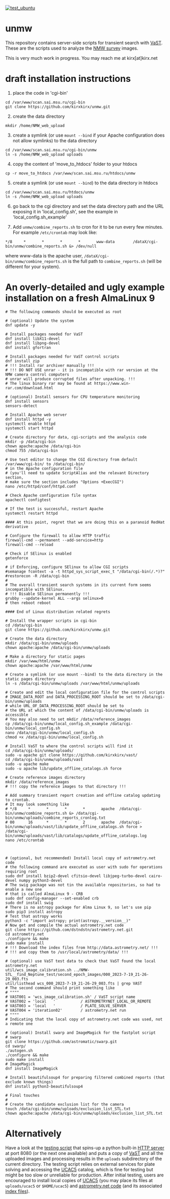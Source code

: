 [![test_ubuntu](https://github.com/kirxkirx/unmw/actions/workflows/test_ubuntu.yml/badge.svg)](https://github.com/kirxkirx/unmw/actions/workflows/test_ubuntu.yml)

# unmw
This repository contains server-side scripts for transient search with [VaST](https://github.com/kirxkirx/vast).
These are the scripts used to analyze the [NMW survey](https://scan.sai.msu.ru/nmw/) images.

This is very much work in progress. You may reach me at kirx[at]kirx.net

# draft installation instructions

 1. place the code in 'cgi-bin'
````
cd /var/www/scan.sai.msu.ru/cgi-bin
git clone https://github.com/kirxkirx/unmw.git
````
 2. create the data directory
````
mkdir /home/NMW_web_upload
````
 3. create a symlink (or use `mount --bind` if your Apache configuration does
not allow symlinks) to the data directory
````
cd /var/www/scan.sai.msu.ru/cgi-bin/unmw
ln -s /home/NMW_web_upload uploads
````
 4. copy the content of 'move_to_htdocs' folder to your htdocs
````
cp -r move_to_htdocs /var/www/scan.sai.msu.ru/htdocs/unmw
````
 5. create a symlink (or use `mount --bind`) to the data directory in htdocs
````
cd /var/www/scan.sai.msu.ru/htdocs/unmw
ln -s /home/NMW_web_upload uploads
````
 6. go back to the cgi directory and set the data directory path and the URL exposing it in 
'local_config.sh', see the example in 'local_config.sh_example'

 7. Add `unmw/combine_reports.sh` to cron for it to be run every few minutes. For example `/etc/crontab` may look like:
 ````
*/8     *       *       *       *       www-data        /dataX/cgi-bin/unmw/combine_reports.sh &> /dev/null
 ````
where www-data is the apache user, `/dataX/cgi-bin/unmw/combine_reports.sh` is the full path to `combine_reports.sh` (will be different for your system).

# An overly-detailed and ugly example installation on a fresh AlmaLinux 9
````
# The following commands should be executed as root

# (optional) Update the system
dnf update -y

# Install packages needed for VaST
dnf install libX11-devel
dnf install libpng-devel
dnf install gfortran

# Install packages needed for VaST control scripts
dnf install zip
# !!! Install rar archiver manually !!!
# !!! DO NOT USE unrar - it is incompatible with rar version at the NMW camera control computers
# unrar will produce corrupted files after unpacking. !!!
# The linux binary rar may be found at https://www.win-rar.com/download.html

# (optional) Install sensors for CPU temperature monitoring
dnf install sensors
sensors-detect

# Install Apache web server
dnf install httpd -y
systemctl enable httpd
systemctl start httpd

# Create directory for data, cgi-scripts and the analysis code
mkdir -p /data/cgi-bin
chown apache:apache /data/cgi-bin
chmod 755 /data/cgi-bin

# Use text editor to change the CGI directory from default /var/www/cgi-bin/ to /data/cgi-bin/
# in the Apache configuration file 
# (you'll need to update ScriptAlias and the relevant Directory section, 
# make sure the section includes "Options +ExecCGI")
nano /etc/httpd/conf/httpd.conf

# Check Apache configuration file syntax
apachectl configtest

# If the test is successful, restart Apache
systemctl restart httpd

#### At this point, regret that we are doing this on a paranoid RedHat derivative

# Configure the firewall to allow HTTP traffic
firewall-cmd --permanent --add-service=http
firewall-cmd --reload

# Check if SElinux is enabled
getenforce

# if Enforcing, configure SElinux to allow CGI scripts
#semanage fcontext -a -t httpd_sys_script_exec_t "/data/cgi-bin(/.*)?"
#restorecon -R /data/cgi-bin
#
# The overall transient search systems in its current form seems incompatible with SElinux.
# !!! Disable SElinux permanently !!!
grubby --update-kernel ALL --args selinux=0
# then reboot reboot

#### End of Linux distribution related regrets

# Install the wrapper scripts in cgi-bin
cd /data/cgi-bin
git clone https://github.com/kirxkirx/unmw.git

# Create the data directory
mkdir /data/cgi-bin/unmw/uploads
chown apache:apache /data/cgi-bin/unmw/uploads

# Make a directory for static pages
mkdir /var/www/html/unmw
chown apache:apache /var/www/html/unmw

# Create a symlink (or use mount --bind) to the data directory in the static pages directory
ln -s /data/cgi-bin/unmw/uploads /var/www/html/unmw/uploads

# Create and edit the local configuration file for the control scripts
# IMAGE_DATA_ROOT and DATA_PROCESSING_ROOT should be set to /data/cgi-bin/unmw/uploads
# while URL_OF_DATA_PROCESSING_ROOT should be set to 
# the URL at which the content of /data/cgi-bin/unmw/uploads is accessible
# You may also need to set mkdir /data/reference_images
cp /data/cgi-bin/unmw/local_config.sh_example /data/cgi-bin/unmw/local_config.sh
nano /data/cgi-bin/unmw/local_config.sh
chmod +x /data/cgi-bin/unmw/local_config.sh

# Install VaST to where the control scripts will find it
cd /data/cgi-bin/unmw/uploads/
sudo -u apache git clone https://github.com/kirxkirx/vast/
cd /data/cgi-bin/unmw/uploads/vast
sudo -u apache make
sudo -u apache lib/update_offline_catalogs.sh force

# Create reference images directory
mkdir /data/reference_images
# !!! copy the reference images to that directory !!!

# Add summary transient report creation and offline catalog updating to crontab.
# It may look something like
# */8     *       *       *       *       apache  /data/cgi-bin/unmw/combine_reports.sh &> /data/cgi-bin/unmw/uploads/combine_reports_cronlog.txt
# 00      16      *       *       2       apache  /data/cgi-bin/unmw/uploads/vast/lib/update_offline_catalogs.sh force > /data/cgi-bin/unmw/uploads/vast/lib/catalogs/update_offline_catalogs.log
nano /etc/crontab



# (optional, but recommended) Install local copy of astrometry.net code
# the following command are executed as user with sudo for operations requiring root
sudo dnf install bzip2-devel cfitsio-devel libjpeg-turbo-devel cairo-devel numpy python3-devel
# The swig package was not tin the available repositories, so had to enable a new one
# that is called AlmaLinux 9 - CRB
sudo dnf config-manager --set-enabled crb
sudo dnf install swig
# There is no astropy package for Alma Linux 9, so let's use pip
sudo pip3 install astropy
# Test that astropy works
python3 -c "import astropy; print(astropy.__version__)"
# Now get and compile the actual astrometry.net code
git clone https://github.com/dstndstn/astrometry.net.git
cd astrometry.net
./configure && make
sudo make install
# !!! Download the index files from http://data.astrometry.net/ !!!
# !!! and copy them to /usr/local/astrometry/data/ !!!

# (optional) use VaST test data to check that VaST found the local astrometry.net
util/wcs_image_calibration.sh ../NMW-STL__find_Neptune_test/second_epoch_images/000_2023-7-19_21-26-29_003.fts
util/listhead wcs_000_2023-7-19_21-26-29_003.fts | grep VAST
# The second command should print something like 
# """"
# VAST001 = 'wcs_image_calibration.sh' / VaST script name
# VAST002 = 'local   '           / ASTROMETRYNET_LOCAL_OR_REMOTE
# VAST003 = 'local   '           / PLATE_SOLVE_SERVER
# VAST004 = 'iteration02'        / astrometry.net run
# """"
# Indicating that the local copy of astrometry.net code was used, not a remote one

# (optional) Install swarp and ImageMagick for the fastplot script
# swarp
git clone https://github.com/astromatic/swarp.git
cd swarp/
./autogen.sh
./configure && make
sudo make install
# ImageMagick
dnf install ImageMagick

# Install beautifulsoup4 for preparing filtered combined reports (that exclude known things)
dnf install python3-beautifulsoup4

# Final touches
#
# Create the candidate exclusion list for the camera
touch /data/cgi-bin/unmw/uploads/exclusion_list_STL.txt
chown apache:apache /data/cgi-bin/unmw/uploads/exclusion_list_STL.txt

````
# Alternatively
Have a look at the [testing script](unmw_selftest.sh) that spins-up a python built-in [HTTP server](custom_http_server.py) at port 8080 (or the next one available) and puts a copy of [VaST](https://github.com/kirxkirx/vast) and all the uploaded images and processing results in the `uploads` subdirectory of the current directory.
The testing script relies on external services for plate solving and accessing
the [UCAC5](https://cdsarc.cds.unistra.fr/viz-bin/Cat?I/340) catalog, which is fine for testing but might be too slow or
unreliable for production. After initial testing, users are encouraged to
install local copies of [UCAC5](https://cdsarc.cds.unistra.fr/viz-bin/Cat?I/340)
(you may place its files at `uploads/ucac5` or `$HOME/ucac5`) and [astrometry.net code](https://github.com/dstndstn/astrometry.net) (and its associated [index files](http://data.astrometry.net/)).
